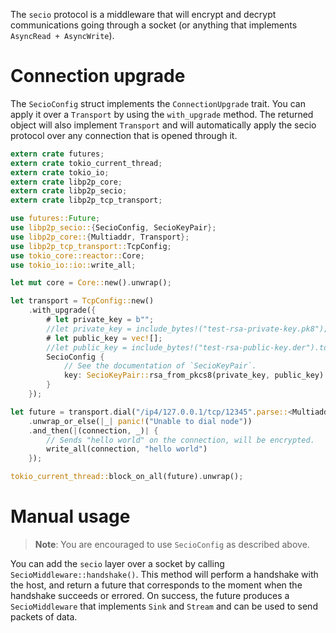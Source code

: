The `secio` protocol is a middleware that will encrypt and decrypt communications going
through a socket (or anything that implements `AsyncRead + AsyncWrite`).

# Connection upgrade

The `SecioConfig` struct implements the `ConnectionUpgrade` trait. You can apply it over a
`Transport` by using the `with_upgrade` method. The returned object will also implement
`Transport` and will automatically apply the secio protocol over any connection that is opened
through it.

```rust
extern crate futures;
extern crate tokio_current_thread;
extern crate tokio_io;
extern crate libp2p_core;
extern crate libp2p_secio;
extern crate libp2p_tcp_transport;

use futures::Future;
use libp2p_secio::{SecioConfig, SecioKeyPair};
use libp2p_core::{Multiaddr, Transport};
use libp2p_tcp_transport::TcpConfig;
use tokio_core::reactor::Core;
use tokio_io::io::write_all;

let mut core = Core::new().unwrap();

let transport = TcpConfig::new()
    .with_upgrade({
        # let private_key = b"";
        //let private_key = include_bytes!("test-rsa-private-key.pk8");
        # let public_key = vec![];
        //let public_key = include_bytes!("test-rsa-public-key.der").to_vec();
        SecioConfig {
            // See the documentation of `SecioKeyPair`.
            key: SecioKeyPair::rsa_from_pkcs8(private_key, public_key).unwrap(),
        }
    });

let future = transport.dial("/ip4/127.0.0.1/tcp/12345".parse::<Multiaddr>().unwrap())
    .unwrap_or_else(|_| panic!("Unable to dial node"))
    .and_then(|(connection, _)| {
        // Sends "hello world" on the connection, will be encrypted.
        write_all(connection, "hello world")
    });

tokio_current_thread::block_on_all(future).unwrap();
```

# Manual usage

> **Note**: You are encouraged to use `SecioConfig` as described above.

You can add the `secio` layer over a socket by calling `SecioMiddleware::handshake()`. This
method will perform a handshake with the host, and return a future that corresponds to the
moment when the handshake succeeds or errored. On success, the future produces a
`SecioMiddleware` that implements `Sink` and `Stream` and can be used to send packets of data.

